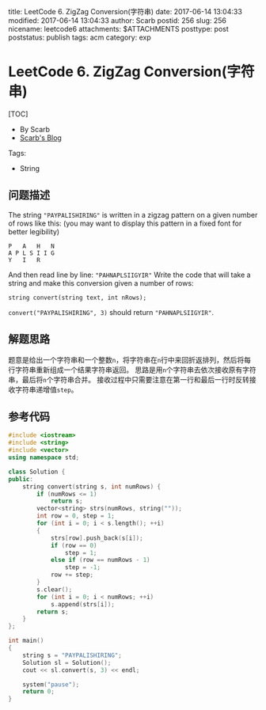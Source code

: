 title: LeetCode 6. ZigZag Conversion(字符串)
date: 2017-06-14 13:04:33
modified: 2017-06-14 13:04:33
author: Scarb
postid: 256
slug: 256
nicename: leetcode6
attachments: $ATTACHMENTS
posttype: post
poststatus: publish
tags: acm
category: exp

# LeetCode 6. ZigZag Conversion(字符串)
[TOC]

- By Scarb
- [Scarb's Blog](http://115.28.48.229/wordpress/)


Tags:

- String


## 问题描述

The string `"PAYPALISHIRING"` is written in a zigzag pattern on a given number of rows like this: (you may want to display this pattern in a fixed font for better legibility)

```
P   A   H   N
A P L S I I G
Y   I   R
```
And then read line by line: `"PAHNAPLSIIGYIR"`
Write the code that will take a string and make this conversion given a number of rows:
```
string convert(string text, int nRows);
```
`convert("PAYPALISHIRING", 3)` should return `"PAHNAPLSIIGYIR"`.

## 解题思路
题意是给出一个字符串和一个整数`n`，将字符串在`n`行中来回折返排列，然后将每行字符串重新组成一个结果字符串返回。
思路是用`n`个字符串去依次接收原有字符串，最后将`n`个字符串合并。
接收过程中只需要注意在第一行和最后一行时反转接收字符串递增值`step`。

## 参考代码
```C++
#include <iostream>
#include <string>
#include <vector>
using namespace std;

class Solution {
public:
	string convert(string s, int numRows) {
		if (numRows <= 1)
			return s;
		vector<string> strs(numRows, string(""));
		int row = 0, step = 1;
		for (int i = 0; i < s.length(); ++i)
		{
			strs[row].push_back(s[i]);
			if (row == 0)
				step = 1;
			else if (row == numRows - 1)
				step = -1;
			row += step;
		}
		s.clear();
		for (int i = 0; i < numRows; ++i)
			s.append(strs[i]);
		return s;
	}
};

int main()
{
	string s = "PAYPALISHIRING";
	Solution sl = Solution();
	cout << sl.convert(s, 3) << endl;

	system("pause");
	return 0;
}
```